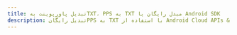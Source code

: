---title: تبدیل پاورپوینت بهTXT، PPS به TXT مبدل رایگان یا Android SDKdescription: تبدیل رایگانPPS به TXT با استفاده از Android Cloud APIs & SDK. همچنین اسناد Microsoft PowerPoint را در Cloud ایجاد، ویرایش و رندر کنید.---